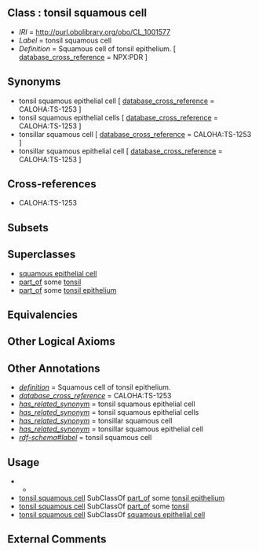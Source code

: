 
## Class : tonsil squamous cell

 * *IRI* = http://purl.obolibrary.org/obo/CL_1001577
 * *Label* = tonsil squamous cell
 * *Definition* = Squamous cell of tonsil epithelium. [ [database_cross_reference](../../ef/oboInOwl#hasDbXref.md) = NPX:PDR ]

## Synonyms

 * tonsil squamous epithelial cell [ [database_cross_reference](../../ef/oboInOwl#hasDbXref.md) = CALOHA:TS-1253 ]
 * tonsil squamous epithelial cells [ [database_cross_reference](../../ef/oboInOwl#hasDbXref.md) = CALOHA:TS-1253 ]
 * tonsillar squamous cell [ [database_cross_reference](../../ef/oboInOwl#hasDbXref.md) = CALOHA:TS-1253 ]
 * tonsillar squamous epithelial cell [ [database_cross_reference](../../ef/oboInOwl#hasDbXref.md) = CALOHA:TS-1253 ]

## Cross-references

 * CALOHA:TS-1253

## Subsets


## Superclasses

 * [squamous epithelial cell](../../CL/76/CL_0000076.md)
 * [part_of](../../BFO/50/BFO_0000050.md) some [tonsil](../../UBERON/72/UBERON_0002372.md)
 * [part_of](../../BFO/50/BFO_0000050.md) some [tonsil epithelium](../../UBERON/96/UBERON_0013696.md)

## Equivalencies


## Other Logical Axioms


## Other Annotations

 * *[definition](../../IAO/15/IAO_0000115.md)* = Squamous cell of tonsil epithelium.
 * *[database_cross_reference](../../ef/oboInOwl#hasDbXref.md)* = CALOHA:TS-1253
 * *[has_related_synonym](../../ym/oboInOwl#hasRelatedSynonym.md)* = tonsil squamous epithelial cell
 * *[has_related_synonym](../../ym/oboInOwl#hasRelatedSynonym.md)* = tonsil squamous epithelial cells
 * *[has_related_synonym](../../ym/oboInOwl#hasRelatedSynonym.md)* = tonsillar squamous cell
 * *[has_related_synonym](../../ym/oboInOwl#hasRelatedSynonym.md)* = tonsillar squamous epithelial cell
 * *[rdf-schema#label](../../el/rdf-schema#label.md)* = tonsil squamous cell

## Usage

 * -
 * [tonsil squamous cell](../../CL/77/CL_1001577.md) SubClassOf [part_of](../../BFO/50/BFO_0000050.md) some [tonsil epithelium](../../UBERON/96/UBERON_0013696.md)
 * [tonsil squamous cell](../../CL/77/CL_1001577.md) SubClassOf [part_of](../../BFO/50/BFO_0000050.md) some [tonsil](../../UBERON/72/UBERON_0002372.md)
 * [tonsil squamous cell](../../CL/77/CL_1001577.md) SubClassOf [squamous epithelial cell](../../CL/76/CL_0000076.md)

## External Comments

